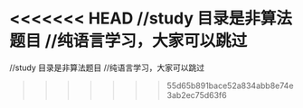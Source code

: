 <<<<<<< HEAD
//study 目录是非算法题目
//纯语言学习，大家可以跳过
=======
//study 目录是非算法题目
//纯语言学习，大家可以跳过
>>>>>>> 55d65b891bace52a834abb8e74e3ab2ec75d63f6
